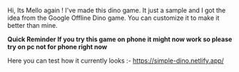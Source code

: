 Hi, Its Mello again !
I've made this dino game. It just a sample and I got the idea from the Google Offline Dino game.
You can customize it to make it better than mine.

**Quick Reminder If you try this game on phone it might now work so please try on pc not for phone right now**

Here you can test how it currently looks :- https://simple-dino.netlify.app/
